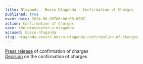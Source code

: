 ```yaml
---
title: Ntaganda - Bosco Ntaganda - Confirmation of Charges
published: true
event_date: 2014-06-09T00:00:00.000Z
action: Confirmation of Charges
case: the-prosecutor-v-ntaganda
accused: bosco-ntaganda
slug: ntaganda-events-bosco-ntaganda-confirmation-of-charges
---
```



[Press release](https://www.icc-cpi.int/Pages/item.aspx?name=pr1013) of confirmation of charges
<br>[Decision](https://www.icc-cpi.int/Pages/record.aspx?docNo=ICC-01/04-02/06-309) on the confirmation of charges
